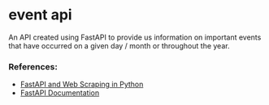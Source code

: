 # event api

An API created using FastAPI to provide us information on important events that have occurred on a given day / month or throughout the year.

### References:

- [FastAPI and Web Scraping in Python](https://www.youtube.com/watch?v=Nni0HX9O4hc)
- [FastAPI Documentation](https://fastapi.tiangolo.com/)
